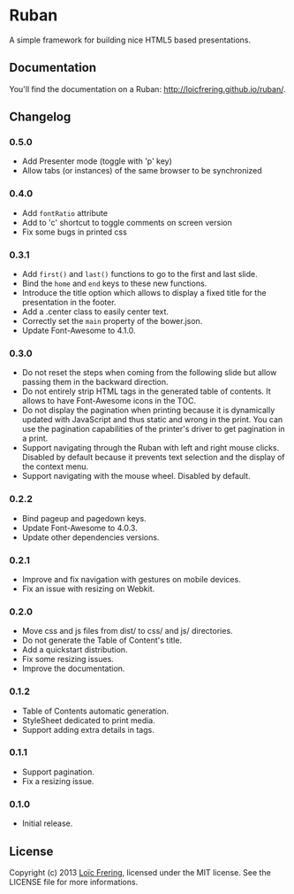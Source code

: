 Ruban
=====

A simple framework for building nice HTML5 based presentations.

Documentation
-------------

You'll find the documentation on a Ruban: http://loicfrering.github.io/ruban/.

Changelog
---------

### 0.5.0

* Add Presenter mode (toggle with 'p' key)
* Allow tabs (or instances) of the same browser to be synchronized

### 0.4.0

* Add `fontRatio` attribute
* Add to 'c' shortcut to toggle comments on screen version
* Fix some bugs in printed css

### 0.3.1

* Add `first()` and `last()` functions to go to the first and last slide.
* Bind the `home` and `end` keys to these new functions.
* Introduce the title option which allows to display a fixed title for the
  presentation in the footer.
* Add a .center class to easily center text.
* Correctly set the `main` property of the bower.json.
* Update Font-Awesome to 4.1.0.

### 0.3.0

* Do not reset the steps when coming from the following slide but allow passing
  them in the backward direction.
* Do not entirely strip HTML tags in the generated table of contents. It allows
  to have Font-Awesome icons in the TOC.
* Do not display the pagination when printing because it is dynamically updated
  with JavaScript and thus static and wrong in the print. You can use the
  pagination capabilities of the printer's driver to get pagination in a print.
* Support navigating through the Ruban with left and right mouse clicks.
  Disabled by default because it prevents text selection and the display of the
  context menu.
* Support navigating with the mouse wheel. Disabled by default.

### 0.2.2

* Bind pageup and pagedown keys.
* Update Font-Awesome to 4.0.3.
* Update other dependencies versions.

### 0.2.1

* Improve and fix navigation with gestures on mobile devices.
* Fix an issue with resizing on Webkit.

### 0.2.0

* Move css and js files from dist/ to css/ and js/ directories.
* Do not generate the Table of Content's title.
* Add a quickstart distribution.
* Fix some resizing issues.
* Improve the documentation.

### 0.1.2

* Table of Contents automatic generation.
* StyleSheet dedicated to print media.
* Support adding extra details in <detail> tags.

### 0.1.1

* Support pagination.
* Fix a resizing issue.

### 0.1.0

* Initial release.

License
-------

Copyright (c) 2013 [Loïc Frering](https://github.com/loicfrering), licensed
under the MIT license. See the LICENSE file for more informations.
